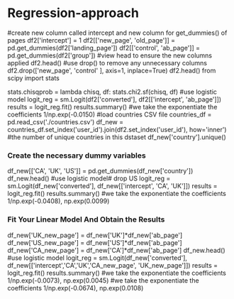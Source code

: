 # Regression-approach
#create new column called intercept and new column for get_dummies() of pages
df2['intercept'] = 1
df2[['new_page', 'old_page']] = pd.get_dummies(df2['landing_page'])
df2[['control', 'ab_page']] = pd.get_dummies(df2['group'])
#view head to ensure the new columns applied 
df2.head()
#use drop() to remove any unnecessary columns
df2.drop(['new_page', 'control' ], axis=1, inplace=True)
df2.head()
from scipy import stats

stats.chisqprob = lambda chisq, df: stats.chi2.sf(chisq, df)
#use logistic model
logit_reg = sm.Logit(df2['converted'], df2[['intercept', 'ab_page']])
results = logit_reg.fit()
results.summary()
#we take the exponentiate the coefficients
1/np.exp(-0.0150)
#load countries CSV file
countries_df = pd.read_csv('./countries.csv')
df_new = countries_df.set_index('user_id').join(df2.set_index('user_id'), how='inner')
#the number of unique countries in this dstaset
df_new['country'].unique()
### Create the necessary dummy variables
df_new[['CA', 'UK', 'US']] = pd.get_dummies(df_new['country'])
df_new.head()
#use logistic model# drop US 
logit_reg = sm.Logit(df_new['converted'], df_new[['intercept', 'CA', 'UK']])
results = logit_reg.fit()
results.summary()
#we take the exponentiate the coefficients
1/np.exp(-0.0408), np.exp(0.0099)
### Fit Your Linear Model And Obtain the Results
df_new['UK_new_page'] = df_new['UK']*df_new['ab_page']
df_new['US_new_page'] = df_new['US']*df_new['ab_page']
df_new['CA_new_page'] = df_new['CA']*df_new['ab_page']
df_new.head()
#use logistic model
logit_reg = sm.Logit(df_new['converted'], df_new[['intercept','CA','UK','CA_new_page', 'UK_new_page']])
results = logit_reg.fit()
results.summary()
#we take the exponentiate the coefficients
1/np.exp(-0.0073), np.exp(0.0045)
#we take the exponentiate the coefficients
1/np.exp(-0.0674), np.exp(0.0108)
